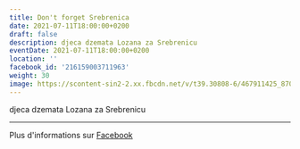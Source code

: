 ```yaml
---
title: Don't forget Srebrenica
date: 2021-07-11T18:00:00+0200
draft: false
description: djeca dzemata Lozana za Srebrenicu
eventDate: 2021-07-11T18:00:00+0200
location: ''
facebook_id: '216159003711963'
weight: 30
image: https://scontent-sin2-2.xx.fbcdn.net/v/t39.30808-6/467911425_8702124949883247_8451066247417132989_n.jpg?_nc_cat=103&ccb=1-7&_nc_sid=9e60e4&_nc_ohc=oFD5ylIADNcQ7kNvwE4Anlv&_nc_oc=AdnzRQiKjczNS6j55wb7zRdQVtNIEFSo0E1UHuU_uSQZI8xmpAJe9n1ajppM3vdMJa8&_nc_zt=23&_nc_ht=scontent-sin2-2.xx&edm=ABTKTjYEAAAA&_nc_gid=8nkTUO2lUo6UukIKOnL2IA&oh=00_AfOXLYYibtYxQU5DZwu72NhIyMuYTMonTcA0ejwoEob_vQ&oe=685576D9
---
```


djeca dzemata Lozana za Srebrenicu

---

Plus d'informations sur [Facebook](https://facebook.com/events/216159003711963)